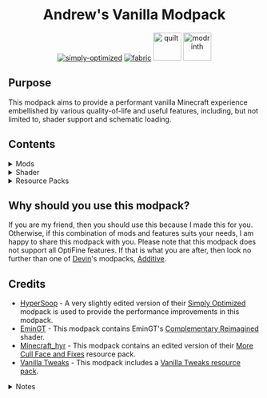 <h1 align="center" id="andrew-s-vanilla-modpack">Andrew&#39;s Vanilla Modpack</h1>
<center>
   <p align="center"><a href="https://modrinth.com/modpack/sop"><img src="https://cdn.jsdelivr.net/npm/@intergrav/devins-badges@3/assets/cozy/built-with/simply-optimized_vector.svg" alt="simply-optimized"></a>
      <a href="https://fabricmc.net/"><img src="https://cdn.jsdelivr.net/npm/@intergrav/devins-badges@3/assets/cozy/supported/fabric_vector.svg" alt="fabric"></a>
      <a href="https://quiltmc.org/"><img alt="quilt" height="56" src="https://cdn.jsdelivr.net/npm/@intergrav/devins-badges@3/assets/cozy/supported/quilt_vector.svg"></a>
      <a href="https://modrinth.com/modpack/avm"><img alt="modrinth" height="56" src="https://cdn.jsdelivr.net/npm/@intergrav/devins-badges@3/assets/cozy/available/modrinth_vector.svg"></a>
   </p>
</center>
<h2 id="purpose">Purpose</h2>
<p>This modpack aims to provide a performant vanilla Minecraft experience embellished by various quality-of-life and useful features, including, but not limited to, shader support and schematic loading.</p>
<h2 id="contents">Contents</h2>
<details>
   <summary>Mods</summary>
   <ul>
      <li><a href="https://modrinth.com/mod/better-mount-hud">Better Mount HUD</a></li>
      <li><a href="https://modrinth.com/mod/bobby">Bobby</a></li>
      <li><a href="https://modrinth.com/mod/borderless-mining">Borderless Mining</a></li>
      <li><a href="https://modrinth.com/mod/carpet">Carpet</a></li>
      <li><a href="https://modrinth.com/mod/cloth-config">Cloth Config API</a></li>
      <li><a href="https://modrinth.com/mod/c2me-fabric">Concurrent Chunk Management Engine (Fabric)</a></li>
      <li><a href="https://modrinth.com/mod/debugify">Debugify</a></li>
      <li><a href="https://modrinth.com/mod/ebe">Enhanced Block Entities</a></li>
      <li><a href="https://modrinth.com/mod/entityculling">Entity Culling</a></li>
      <li><a href="https://modrinth.com/mod/fabric-api">Fabric API</a> (only in fabric versions)</li>
      <li><a href="https://modrinth.com/mod/fabric-language-kotlin">Fabric Language Kotlin</a> (only in fabric versions)</li>
      <li><a href="https://modrinth.com/mod/ferrite-core">FerriteCore</a></li>
      <li><a href="https://modrinth.com/mod/fix-keyboard-on-linux">Fix Keyboard on Linux</a></li>
      <li><a href="https://modrinth.com/mod/hold-that-chunk">Hold That Chunk</a></li>
      <li><a href="https://modrinth.com/mod/immediatelyfast">ImmediatelyFast</a></li>
      <li><a href="https://modrinth.com/mod/indium">Indium</a></li>
      <li><a href="https://modrinth.com/mod/inventory-profiles-next">Inventory Profiles Next</a></li>
      <li><a href="https://modrinth.com/mod/iris">Iris Shaders</a></li>
      <li><a href="https://modrinth.com/mod/krypton">Krypton</a></li>
      <li><a href="https://modrinth.com/mod/lambdynamiclights">LambDynamicLights</a></li>
      <li><a href="https://modrinth.com/mod/libipn">libIPN</a></li>
      <li><a href="https://www.curseforge.com/minecraft/mc-mods/litematica">Litematica</a></li>
      <li><a href="https://modrinth.com/mod/lithium">Lithium</a></li>
      <li><a href="https://www.curseforge.com/minecraft/mc-mods/malilib">MaLiLib</a></li>
      <li><a href="https://www.curseforge.com/minecraft/mc-mods/minihud">MiniHUD</a></li>
      <li><a href="https://modrinth.com/mod/modmenu">Mod Menu</a></li>
      <li><a href="https://modrinth.com/mod/modelfix">Model Gap Fix</a></li>
      <li><a href="https://modrinth.com/mod/modernfix">ModernFix</a></li>
      <li><a href="https://modrinth.com/mod/moreculling">More Culling</a></li>
      <li><a href="https://modrinth.com/mod/no-chat-reports">No Chat Reports</a></li>
      <li><a href="https://modrinth.com/mod/qkl">Quilt Kotlin Libraries (QKL)</a> (only in Quilt versions)</li>
      <li><a href="https://modrinth.com/mod/qsl">Quilted Fabric API (QFAPI) / Quilt Standard Libraries (QSL)</a> (only in Quilt versions)</li>
      <li><a href="https://modrinth.com/mod/reeses-sodium-options">Reese&#39;s Sodium Options</a></li>
      <li><a href="https://modrinth.com/mod/sodium">Sodium</a></li>
      <li><a href="https://modrinth.com/mod/sodium-extra">Sodium Extra</a></li>
      <li><a href="https://modrinth.com/mod/starlight">Starlight (Fabric)</a></li>
      <li><a href="https://modrinth.com/mod/threadtweak">ThreadTweak</a></li>
      <li><a href="https://www.curseforge.com/minecraft/mc-mods/tweakeroo">Tweakeroo</a></li>
      <li><a href="https://modrinth.com/mod/vmp-fabric">Very Many Players (Fabric)</a></li>
      <li><a href="https://modrinth.com/mod/world-host">World Host</a></li>
      <li><a href="https://modrinth.com/mod/yacl">YetAnotherConfigLib</a></li>
      <li><a href="https://modrinth.com/mod/yosbr">Your Options Shall Be Respected (YOSBR)</a></li>
   </ul>
</details>
<details>
   <summary>Shader</summary>
   <ul>
      <li>
         <a href="https://modrinth.com/shader/complementary-reimagined">Complementary Reimagined</a>
         <ul>
            <li>
               <details>
                  <summary><code>.minecraft\shaderpacks\ComplementaryReimagined_r2.3.zip.txt</code></summary>
                  <pre><code><span class="hljs-attr">VIGNETTE_R</span>=<span class="hljs-literal">false</span>
<span class="hljs-attr">WAVING_WATER_VERTEX</span>=<span class="hljs-literal">false</span>
<span class="hljs-attr">CLOUD_STYLE_DEFINE</span>=<span class="hljs-number">50</span>
<span class="hljs-attr">WAVING_LEAVES</span>=<span class="hljs-literal">true</span>
<span class="hljs-attr">WATER_STYLE_DEFINE</span>=<span class="hljs-number">1</span>
<span class="hljs-attr">RP_MODE</span>=<span class="hljs-number">3</span>
<span class="hljs-attr">RAIN_PUDDLES</span>=<span class="hljs-number">1</span>
<span class="hljs-attr">ENTITY_SHADOWS</span>=<span class="hljs-literal">true</span>
<span class="hljs-attr">XLIGHT_R</span>=<span class="hljs-number">2.00</span>
<span class="hljs-attr">SUN_ANGLE</span>=-<span class="hljs-number">20</span>
<span class="hljs-attr">POM</span>=<span class="hljs-literal">false</span>
<span class="hljs-attr">WATER_FOAM_I</span>=<span class="hljs-number">0</span>
<span class="hljs-attr">ATM_FOG_MULT</span>=<span class="hljs-number">0.50</span>
<span class="hljs-attr">T_VIBRANCE</span>=<span class="hljs-number">1.10</span>
<span class="hljs-attr">SHADOW_QUALITY</span>=<span class="hljs-number">1</span>
<span class="hljs-attr">PIXEL_SHADOW</span>=<span class="hljs-number">16</span>
<span class="hljs-attr">CLOUD_CLOSED_AREA_CHECK</span>=<span class="hljs-literal">false</span>
<span class="hljs-attr">WATER_CAUSTIC_STYLE_DEFINE</span>=<span class="hljs-number">1</span>
<span class="hljs-attr">XLIGHT_G</span>=<span class="hljs-number">2.00</span>
<span class="hljs-attr">XLIGHT_B</span>=<span class="hljs-number">2.00</span>
<span class="hljs-attr">BLOOM_STRENGTH</span>=<span class="hljs-number">0.027</span>
<span class="hljs-attr">WATERCOLOR_MODE</span>=<span class="hljs-number">2</span>
</code></pre>
               </details>
            </li>
         </ul>
      </li>
   </ul>
</details>
<details>
   <summary>Resource Packs</summary>
   <ul>
      <li><a href="https://modrinth.com/resourcepack/ebe-models-optimizedpack">EBE Models OptimizedPack</a></li>
      <li><a href="https://modrinth.com/resourcepack/embrace-pixels">Embrace Pixels</a></li>
      <li><a href="https://modrinth.com/resourcepack/more-cull-face-and-fixes">More Cull Face and Fixes</a></li>
      <li><a href="https://www.curseforge.com/minecraft/texture-packs/no-z-fighting">No Z-Fighting</a></li>
      <li>
         <a href="https://vanillatweaks.net/picker/resource-packs/">Vanilla Tweaks</a>
         <ul>
            <li>
               <details>
                  <summary><code>.minecraft\resourcepacks\VanillaTweaks_r355741.zip\Selected Packs.txt</code></summary>
                  <pre><code>Vanilla Tweaks Resource Pack
Version: 1.20
Packs:
NoCaveSounds
VisualWaxedCopperItems
VisualInfestedStoneItems
LowerFire
LowerShield
SmallerUtilities
JappaObserver
JappaToasts
JappaStatsIcons
JappaSpecIcons
DripleafFixBig
DripleafFixSmall
ConsistentUIFix
CactusBottomFix
BlazeFix
SlimeParticleFix
ProperBreakParticles
DoubleSlabFix
ItemHoldFix
HoeFix
</code></pre>
               </details>
            </li>
         </ul>
      </li>
   </ul>
</details>
<h2 id="why-should-you-use-this-modpack-">Why should you use this modpack?</h2>
<p>If you are my friend, then you should use this because I made this for you. Otherwise, if this combination of mods and features suits your needs, I am happy to share this modpack with you. Please note that this modpack does not support all OptiFine features. If that is what you are after, then look no further than one of <a href="https://modrinth.com/user/Devin">Devin</a>&#39;s modpacks, <a href="https://modrinth.com/modpack/additive">Additive</a>.</p>
<h2 id="credits">Credits</h2>
<ul>
   <li><a href="https://modrinth.com/user/HyperSoop">HyperSoop</a> - A very slightly edited version of their <a href="https://modrinth.com/modpack/sop">Simply Optimized</a> modpack is used to provide the performance improvements in this modpack.</li>
   <li><a href="https://modrinth.com/user/EminGT">EminGT</a> - This modpack contains EminGT&#39;s <a href="https://modrinth.com/shader/complementary-reimagined">Complementary Reimagined</a> shader.</li>
   <li><a href="https://modrinth.com/user/Minecraft_hyr">Minecraft_hyr</a> - This modpack contains an edited version of their <a href="https://modrinth.com/resourcepack/more-cull-face-and-fixes">More Cull Face and Fixes</a> resource pack.</li>
   <li><a href="https://vanillatweaks.net/">Vanilla Tweaks</a> - This modpack includes a <a href="https://vanillatweaks.net/picker/resource-packs/">Vanilla Tweaks resource pack</a>.</li>
</ul>
<details>
   <summary>Notes</summary>
   <ul>
      <li>
         <details>
            <summary>Overwritten key binds</summary>
            <ul>
               <li>
                  Minecraft options
                  <ul>
                     <li>
                        <details>
                           <summary><code>.minecraft\config\yosbr\options.txt</code></summary>
                           <pre><code>key_key.socialInteractions:key.keyboard.u
key_key.saveToolbarActivator:key.keyboard.b
key_key.advancements:key.keyboard.n
key_iris.keybind.reload:key.keyboard.p
</code></pre>
                        </details>
                     </li>
                  </ul>
               </li>
               <li>
                  <a href="https://www.curseforge.com/minecraft/mc-mods/litematica">Litematica</a>
                  <ul>
                     <li>
                        <details>
                           <summary><code>.minecraft\config\yosbr\config\litematica.json</code></summary>
                           <pre><code>{
  <span class="hljs-attr">"Hotkeys"</span>: {
    <span class="hljs-attr">"addSelectionBox"</span>: {
      <span class="hljs-attr">"keys"</span>: <span class="hljs-string">"L,A"</span>
    },
    <span class="hljs-attr">"layerModeNext"</span>: {
      <span class="hljs-attr">"keys"</span>: <span class="hljs-string">"L,PAGE_UP"</span>
    },
    <span class="hljs-attr">"layerModePrevious"</span>: {
      <span class="hljs-attr">"keys"</span>: <span class="hljs-string">"L,PAGE_DOWN"</span>
    },
    <span class="hljs-attr">"openGuiMainMenu"</span>: {
      <span class="hljs-attr">"keys"</span>: <span class="hljs-string">"L"</span>
    },
    <span class="hljs-attr">"openGuiMaterialList"</span>: {
      <span class="hljs-attr">"keys"</span>: <span class="hljs-string">"L,M"</span>
    },
    <span class="hljs-attr">"openGuiSchematicPlacements"</span>: {
      <span class="hljs-attr">"keys"</span>: <span class="hljs-string">"L,P"</span>
    },
    <span class="hljs-attr">"openGuiSchematicVerifier"</span>: {
      <span class="hljs-attr">"keys"</span>: <span class="hljs-string">"L,V"</span>
    },
    <span class="hljs-attr">"openGuiSelectionManager"</span>: {
      <span class="hljs-attr">"keys"</span>: <span class="hljs-string">"L,S"</span>
    },
    <span class="hljs-attr">"openGuiSettings"</span>: {
      <span class="hljs-attr">"keys"</span>: <span class="hljs-string">"L,C"</span>
    },
    <span class="hljs-attr">"pickBlockToggle"</span>: {
      <span class="hljs-attr">"keys"</span>: <span class="hljs-string">"L,BUTTON_3"</span>
    },
    <span class="hljs-attr">"rerenderSchematic"</span>: {
      <span class="hljs-attr">"keys"</span>: <span class="hljs-string">"F3,L"</span>
    },
    <span class="hljs-attr">"selectionModeCycle"</span>: {
      <span class="hljs-attr">"keys"</span>: <span class="hljs-string">"LEFT_CONTROL,L"</span>
    },
    <span class="hljs-attr">"toggleAllRendering"</span>: {
      <span class="hljs-attr">"keys"</span>: <span class="hljs-string">"L,R"</span>
    },
    <span class="hljs-attr">"toggleSchematicRendering"</span>: {
      <span class="hljs-attr">"keys"</span>: <span class="hljs-string">"L,G"</span>
    },
    <span class="hljs-attr">"toolEnabledToggle"</span>: {
      <span class="hljs-attr">"keys"</span>: <span class="hljs-string">"L,T"</span>
    }
  }
}
</code></pre>
                        </details>
                     </li>
                  </ul>
               <li>
                  <a href="https://www.curseforge.com/minecraft/mc-mods/malilib">MaLiLib</a>
                  <ul>
                     <li>
                        <details>
                           <summary><code>.minecraft\config\yosbr\config\malilib.json</code></summary>
                           <pre><code>{
  <span class="hljs-attr">"Generic"</span>: {
    <span class="hljs-attr">"openGuiConfigs"</span>: {
      <span class="hljs-attr">"keys"</span>: <span class="hljs-string">"G,C"</span>
    }
  }
}
</code></pre>
                        </details>
                     </li>
                  </ul>
               <li>
                  <a href="https://www.curseforge.com/minecraft/mc-mods/minihud">MiniHUD</a>
                  <ul>
                     <li>
                        <details>
                           <summary><code>.minecraft\config\yosbr\config\minihud.json</code></summary>
                           <pre><code>{
  <span class="hljs-attr">"RendererHotkeys"</span>: {
    <span class="hljs-attr">"overlayLightLevel"</span>: {
      <span class="hljs-attr">"keys"</span>: <span class="hljs-string">"LEFT_CONTROL,L"</span>
    }
  }
}
</code></pre>
                        </details>
                     </li>
                  </ul>
               <li>
                  <a href="https://www.curseforge.com/minecraft/mc-mods/tweakeroo">Tweakeroo</a>
                  <ul>
                     <li>
                        <details>
                           <summary><code>.minecraft\config\yosbr\config\tweakeroo.json</code></summary>
                           <pre><code>{
  <span class="hljs-attr">"GenericHotkeys"</span>: {
    <span class="hljs-attr">"zoomActivate"</span>: {
      <span class="hljs-attr">"keys"</span>: <span class="hljs-string">"C"</span>
    }
  },
  <span class="hljs-attr">"TweakHotkeys"</span>: {
    <span class="hljs-attr">"tweakFreeCamera"</span>: {
      <span class="hljs-attr">"keys"</span>: <span class="hljs-string">"LEFT_CONTROL,F"</span>
    },
    <span class="hljs-attr">"tweakGammaOverride"</span>: {
      <span class="hljs-attr">"keys"</span>: <span class="hljs-string">"LEFT_CONTROL,G"</span>
    },
    <span class="hljs-attr">"tweakHoldUse"</span>: {
      <span class="hljs-attr">"keys"</span>: <span class="hljs-string">"LEFT_CONTROL,H,U"</span>
    },
    <span class="hljs-attr">"tweakPeriodicAttack"</span>: {
      <span class="hljs-attr">"keys"</span>: <span class="hljs-string">"LEFT_CONTROL,P,A"</span>
    }
  }
}
</code></pre>
                        </details>
                     </li>
                  </ul>
            </ul>
         </details>
      </li>
      <li>
         <details>
            <summary>Versioning</summary>
            <p>The versioning for this modpack is in the form <code>mod loader-minecraft version-modpack version</code>, where <code>modpack version</code> is in the form <code>x.y.z</code>.<br>Where:</p>
            <ul>
               <li><code>x</code> refers to a mod list revision.</li>
               <li><code>y</code> refers to a config revision.</li>
               <li><code>z</code> refers to a mod version revision.</li>
            </ul>
         </details>
      </li>
   </ul>
</details>
